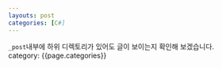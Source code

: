 ```yaml
---
layouts: post
categories: [C#]
---
```

`_post`내부에 하위 디렉토리가 있어도 글이 보이는지 확인해 보겠습니다.<br>
category: {{page.categories}}
